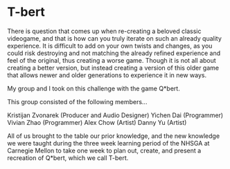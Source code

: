 # T-bert

There is question that comes up when re-creating a beloved classic videogame, and that is how can you truly iterate on such an already quality experience. It is difficult to add on your own twists and changes, as you could risk destroying and not matching the already refined experience and feel of the original, thus creating a worse game. Though it is not all about creating a better version, but instead creating a version of this older game that allows newer and older generations to experience it in new ways.

My group and I took on this challenge with the game Q*bert.

This group consisted of the following members...

Kristijan Zvonarek (Producer and Audio Designer)
Yichen Dai (Programmer)
Vivian Zhao (Programmer)
Alex Chow (Artist)
Danny Yu (Artist)

All of us brought to the table our prior knowledge, and the new knowledge we were taught during the three week learning period of the NHSGA at Carnegie Mellon to take one week to plan out, create, and present a recreation of Q*bert, which we call T-bert.

